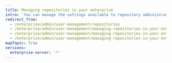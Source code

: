 ```yaml
---
title: Managing repositories in your enterprise
intro: 'You can manage the settings available to repository administrators on your {% data variables.product.prodname_ghe_server %} appliance.'
redirect_from:
  - /enterprise/admin/user-management/repositories
  - /enterprise/admin/user-management/managing-repositories-in-your-enterprise
  - /enterprise/admin/user-management/managing-repositories-in-your-enterprise
  - /enterprise/admin/user-management/managing-repositories-in-your-enterprise
mapTopic: true
versions:
  enterprise-server: '*'
---
```


